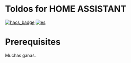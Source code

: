 # Toldos for HOME ASSISTANT

[![hacs_badge](https://img.shields.io/badge/HACS-Default-orange.svg)](https://github.com/hacs/integration)
[![es](https://img.shields.io/badge/lang-es-yellow.svg)](https://github.com/habibi1969/toldos/blob/main/README.md)

# Prerequisites

Muchas ganas.
